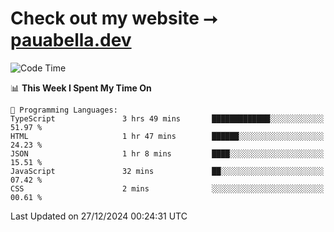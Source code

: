 # Check out my website ⭢ [pauabella.dev](https://pauabella.dev)

<!--START_SECTION:waka-->
![Code Time](http://img.shields.io/badge/Code%20Time-3%2C990%20hrs%2035%20mins-blue)

📊 **This Week I Spent My Time On** 

```text
💬 Programming Languages: 
TypeScript               3 hrs 49 mins       █████████████░░░░░░░░░░░░   51.97 % 
HTML                     1 hr 47 mins        ██████░░░░░░░░░░░░░░░░░░░   24.23 % 
JSON                     1 hr 8 mins         ████░░░░░░░░░░░░░░░░░░░░░   15.51 % 
JavaScript               32 mins             ██░░░░░░░░░░░░░░░░░░░░░░░   07.42 % 
CSS                      2 mins              ░░░░░░░░░░░░░░░░░░░░░░░░░   00.61 % 
```


 Last Updated on 27/12/2024 00:24:31 UTC
<!--END_SECTION:waka-->
